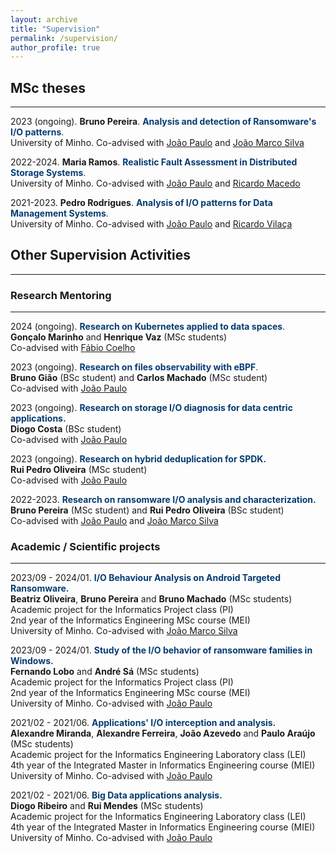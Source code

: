 ```yaml
---
layout: archive
title: "Supervision"
permalink: /supervision/
author_profile: true
---
```


## MSc theses
<hr/>

<!-- ### Ongoing
<hr> -->

2023 (ongoing). **Bruno Pereira**.
<span style="color:#063c72">**Analysis and detection of Ransomware's I/O patterns**.</span><br>
University of Minho.
Co-advised with [João Paulo](https://jtpaulo.github.io) and [João Marco Silva](https://www.inesctec.pt/en/people/joao-marco)

<!-- ### Concluded
<hr> -->

2022-2024. **Maria Ramos**.
<span style="color:#063c72">**Realistic Fault Assessment in Distributed Storage Systems**.</span><br>
University of Minho.
Co-advised with [João Paulo](https://jtpaulo.github.io) and [Ricardo Macedo](https://rgmacedo.github.io)<br>

2021-2023. **Pedro Rodrigues**.
<span style="color:#063c72">**Analysis of I/O patterns for Data Management Systems**.</span><br>
University of Minho.
Co-advised with [João Paulo](https://jtpaulo.github.io) and [Ricardo Vilaça](https://www.inesctec.pt/en/people/ricardo-pereira-vilaca)<br>


## Other Supervision Activities
<hr/>

### Research Mentoring
<hr/>

2024 (ongoing). <span style="color:#063c72">**Research on Kubernetes applied to data spaces**.</span><br>
**Gonçalo Marinho** and **Henrique Vaz** (MSc students)<br>
Co-advised with [Fábio Coelho](https://www.inesctec.pt/en/people/fabio-andre-coelho)

<!-- <span style="color:#063c72">**Research on full-stack storage observability with eBPF**.</span> 2024 (ongoing)<br>
**Carlos Machado** (MSc student).<br>
Co-advised with [João Paulo](https://jtpaulo.github.io). -->

2023 (ongoing). <span style="color:#063c72">**Research on files observability with eBPF**.</span><br>
**Bruno Gião** (BSc student) and **Carlos Machado** (MSc student)<br>
Co-advised with [João Paulo](https://jtpaulo.github.io)

2023 (ongoing). <span style="color:#063c72">**Research on storage I/O diagnosis for data centric applications.**</span><br>
**Diogo Costa** (BSc student)<br>
Co-advised with [João Paulo](https://jtpaulo.github.io)

2023 (ongoing). <span style="color:#063c72">**Research on hybrid deduplication for SPDK.**</span><br>
**Rui Pedro Oliveira** (MSc student)<br>
Co-advised with [João Paulo](https://jtpaulo.github.io)

2022-2023. <span style="color:#063c72">**Research on ransomware I/O analysis and characterization.**</span><br>
**Bruno Pereira** (MSc student) and **Rui Pedro Oliveira** (BSc student)<br>
Co-advised with [João Paulo](https://jtpaulo.github.io) and [João Marco Silva](https://www.inesctec.pt/en/people/joao-marco)



### Academic / Scientific projects
<hr/>

2023/09 - 2024/01. <span style="color:#063c72">**I/O Behaviour Analysis on Android Targeted Ransomware.**</span><br>
**Beatriz Oliveira**, **Bruno Pereira** and **Bruno Machado** (MSc students)<br>
Academic project for the Informatics Project class (PI)<br>
2nd year of the Informatics Engineering MSc course (MEI)<br>
University of Minho. Co-advised with [João Marco Silva](https://www.inesctec.pt/en/people/joao-marco)

2023/09 - 2024/01. <span style="color:#063c72">**Study of the I/O behavior of ransomware families in Windows.**</span><br>
**Fernando Lobo** and **André Sá** (MSc students)<br>
Academic project for the Informatics Project class (PI)<br>
2nd year of the Informatics Engineering MSc course (MEI)<br>
University of Minho. Co-advised with [João Paulo](https://jtpaulo.github.io)


2021/02 - 2021/06. <span style="color:#063c72">**Applications' I/O interception and analysis.**</span><br>
**Alexandre Miranda**, **Alexandre Ferreira**, **João Azevedo** and **Paulo Araújo** (MSc students)<br>
Academic project for the Informatics Engineering Laboratory class (LEI)<br>
4th year of the Integrated Master in Informatics Engineering course (MIEI)<br>
University of Minho. Co-advised with [João Paulo](https://jtpaulo.github.io)

2021/02 - 2021/06. <span style="color:#063c72">**Big Data applications analysis.**</span><br>
**Diogo Ribeiro** and **Rui Mendes** (MSc students)<br>
Academic project for the Informatics Engineering Laboratory class (LEI)<br>
4th year of the Integrated Master in Informatics Engineering course (MIEI)<br>
University of Minho. Co-advised with [João Paulo](https://jtpaulo.github.io)

